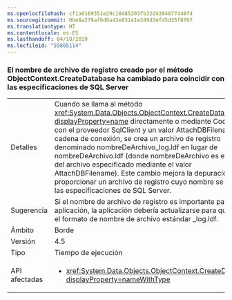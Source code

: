 ```yaml
---
ms.openlocfilehash: cf1a8169351e29c18d85303fb32d4394877448f4
ms.sourcegitcommit: 0be8a279af6d8a43e03141e349d3efd5d35f8767
ms.translationtype: HT
ms.contentlocale: es-ES
ms.lasthandoff: 04/18/2019
ms.locfileid: "59805114"
---
```

### <a name="log-file-name-created-by-the-objectcontextcreatedatabase-method-has-changed-to-match-sql-server-specifications"></a>El nombre de archivo de registro creado por el método ObjectContext.CreateDatabase ha cambiado para coincidir con las especificaciones de SQL Server

|   |   |
|---|---|
|Detalles|Cuando se llama al método <xref:System.Data.Objects.ObjectContext.CreateDatabase?displayProperty=name> directamente o mediante Code First con el proveedor SqlClient y un valor AttachDBFilename en la cadena de conexión, se crea un archivo de registro denominado nombreDeArchivo_log.ldf en lugar de nombreDeArchivo.ldf (donde nombreDeArchivo es el nombre del archivo especificado mediante el valor AttachDBFilename). Este cambio mejora la depuración al proporcionar un archivo de registro cuyo nombre se ajusta a las especificaciones de SQL Server.|
|Sugerencia|Si el nombre de archivo de registro es importante para una aplicación, la aplicación debería actualizarse para que espere el formato de nombre de archivo estándar _log.ldf.|
|Ámbito|Borde|
|Versión|4.5|
|Tipo|Tiempo de ejecución|
|API afectadas|<ul><li><xref:System.Data.Objects.ObjectContext.CreateDatabase?displayProperty=nameWithType></li></ul>|
